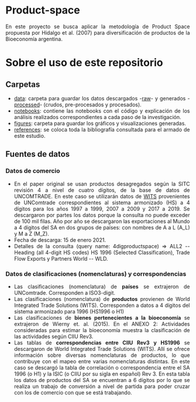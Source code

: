 <div align="justify">

  
# Product-space

En este proyecto se busca aplicar la metodología de Product Space propuesta por Hidalgo et al. (2007) para diversificación de productos de la Bioeconomía argentina.

# Sobre el uso de este repositorio

## Carpetas

- [data](./data/): carpeta para guardar los datos descargados -[raw](./data/raw)- y generados -[processed](./data/raw)- (crudos, pre-procesados y procesados).    
- [notebooks](./notebooks/): contiene las notebooks con el código y explicación de los análisis realizados correspondientes a cada paso de la investigación. 
- [figures](./figures/): carpeta para guardar los gráficos y visualizaciones generadas. 
- [references](./references/): se coloca toda la bibliografía consultada para el armado de este estudio.

## Fuentes de datos

### Datos de comercio 

* En el paper original se usan productos desagregados según la SITC revisión 4 a nivel de cuatro dígitos, de la base de datos de UNCOMTRADE. En este caso se utilizarán datos de [WITS](http://wits.worldbank.org/) provenientes de UNComtrade correspondientes al sistema armonizado (HS) a 4 dígitos para los años 1997 a 1999, 2007 a 2009 y 2017 a 2019. Se descargaron por partes los datos porque la consulta no puede exceder de 100 mil filas. Año por año se descargaron las exportaciones al Mundo a 4 dígitos del SA en dos grupos de países: con nombres de A a L (A_L) y M a Z (M_Z).
* Fecha de descarga: 15 de enero 2021. 
* Detalles de la consulta (query name: 4digproductspace) => ALL2 -- Heading (all 4-digit HS codes) HS 1996 (Selected Classification), Trade Flow Exports y Partners World -- WLD.

### Datos de clasificaciones (nomenclaturas) y correspondencias

- Las clasificaciones (nomenclatura) de **países** se extrajeron de UNComtrade. Corresponden a ISO3-digit. 
- Las clasificaciones (nomenclatura) de **productos** provienen de World Integrated Trade Solutions (WITS). Corresponden a datos a 4 dígitos del sistema armonizado para 1996 (HS1996 o H1)
- Las clasificaciones de **bienes pertenecientes a la bioeconomía** se extrajeron de Wierny et. al. (2015). En el ANEXO 2: Actividades consideradas para estimar la bioeconomía muestra la clasificación de las actividades según CIIU Rev3.
- Las tablas de **correspondencias entre CIIU Rev3 y HS1996** se descargaron de World Integrated Trade Solutions (WITS). Allí se ofrece información sobre diversas nomenclaturas de productos, lo que contribuye con el mapeo entre varias nomenclaturas distintas. En este caso se descargó la tabla de correlación o correspondencia entre el SA 1996 (o H1) y la ISIC (o CIIU por su sigla en español) Rev 3. En esta tabla los datos de productos del SA se encuentran a 6 dígitos por lo que se realiza un trabajo de conversión a nivel de partida para poder cruzar con los de comercio con que se está trabajando.
</div>

